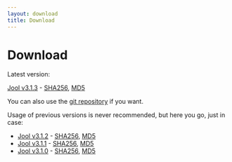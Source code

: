 ```yaml
---
layout: download
title: Download
---
```


# Download

Latest version:

[Jool v3.1.3](http://www.jool.mx/download/Jool-3.1.3.zip) - [SHA256](http://www.jool.mx/download/Jool-3.1.3.sha), [MD5](http://www.jool.mx/download/Jool-3.1.3.md5)

You can also use the <a href="https://github.com/NICMx/NAT64" target="_blank">git repository</a> if you want.

Usage of previous versions is never recommended, but here you go, just in case:

- [Jool v3.1.2](http://www.jool.mx/download/Jool-3.1.2.zip) - [SHA256](http://www.jool.mx/download/Jool-3.1.2.sha), [MD5](http://www.jool.mx/download/Jool-3.1.2.md5)
- [Jool v3.1.1](http://www.jool.mx/download/Jool-3.1.1.zip) - [SHA256](http://www.jool.mx/download/Jool-3.1.1.sha), [MD5](http://www.jool.mx/download/Jool-3.1.1.md5)
- [Jool v3.1.0](http://www.jool.mx/download/Jool-3.1.0.zip) - [SHA256](http://www.jool.mx/download/Jool-3.1.0.sha), [MD5](http://www.jool.mx/download/Jool-3.1.0.md5)

